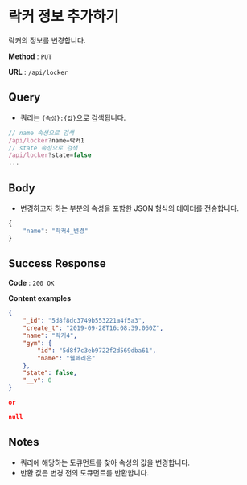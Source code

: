 # 락커 정보 추가하기

락커의 정보를 변경합니다.

**Method** : `PUT`

**URL** : `/api/locker`

## Query
* 쿼리는 `{속성}:{값}`으로 검색됩니다.
```javascript
// name 속성으로 검색
/api/locker?name=락커1
// state 속성으로 검색
/api/locker?state=false
...
```

## Body
* 변경하고자 하는 부분의 속성을 포함한 JSON 형식의 데이터를 전송합니다.
```javascript
{
	"name": "락커4_변경"
}
```

## Success Response

**Code** : `200 OK`

**Content examples**

```json
{
    "_id": "5d8f8dc3749b553221a4f5a3",
    "create_t": "2019-09-28T16:08:39.060Z",
    "name": "락커4",
    "gym": {
        "id": "5d8f7c3eb9722f2d569dba61",
        "name": "웰페리온"
    },
    "state": false,
    "__v": 0
}

or

null
```

## Notes
* 쿼리에 해당하는 도큐먼트를 찾아 속성의 값을 변경합니다.
* 반환 값은 변경 전의 도큐먼트를 반환합니다.
